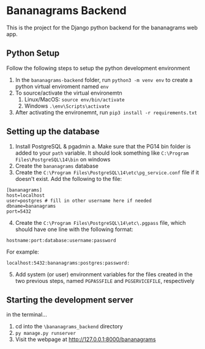 # Bananagrams Backend

This is the project for the Django python backend for the bananagrams web app.

## Python Setup

Follow the following steps to setup the python development environment

1. In the `bananagrams-backend` folder, run `python3 -m venv env` to create a python virtual enviroment named `env`
2. To source/activate the virtual environemtn
   1. Linux/MacOS: `source env/bin/activate`
   2. Windows `.\env\Scripts\activate`
3. After activating the environemnt, run `pip3 install -r requirements.txt`

## Setting up the database
1. Install PostgreSQL & pgadmin
   a. Make sure that the PG14 bin folder is added to your `path` variable. It should look something like `C:\Program Files\PostgreSQL\14\bin` on windows
2. Create the `bananagrams` database
3. Create the `C:\Program Files\PostgreSQL\14\etc\pg_service.conf` file if it doesn't exist. Add the following to the file:
```
[bananagrams]
host=localhost
user=postgres # fill in other username here if needed
dbname=bananagrams
port=5432
```
4. Create the `C:\Program Files\PostgreSQL\14\etc\.pgpass` file, which should have one line with the following format: 
```
hostname:port:database:username:password
```
For example:
```
localhost:5432:bananagrams:postgres:password:
```
5. Add system (or user) environment variables for the files created in the two previous steps, named `PGPASSFILE` and `PGSERVICEFILE`, respectively

## Starting the development server
in the terminal...
1. cd into the `\bananagrams_backend` directory
2. `py manage.py runserver`
3. Visit the webpage at http://127.0.0.1:8000/bananagrams

